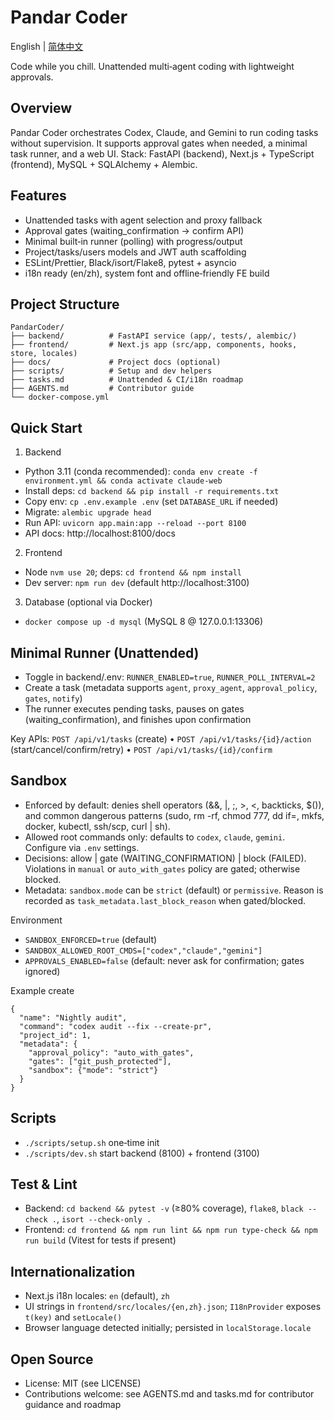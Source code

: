 # Pandar Coder

English | [简体中文](README.zh-CN.md)

Code while you chill. Unattended multi‑agent coding with lightweight approvals.

## Overview

Pandar Coder orchestrates Codex, Claude, and Gemini to run coding tasks without supervision. It supports approval gates when needed, a minimal task runner, and a web UI. Stack: FastAPI (backend), Next.js + TypeScript (frontend), MySQL + SQLAlchemy + Alembic.

## Features

- Unattended tasks with agent selection and proxy fallback
- Approval gates (waiting_confirmation → confirm API)
- Minimal built‑in runner (polling) with progress/output
- Project/tasks/users models and JWT auth scaffolding
- ESLint/Prettier, Black/isort/Flake8, pytest + asyncio
- i18n ready (en/zh), system font and offline‑friendly FE build

## Project Structure

```
PandarCoder/
├── backend/          # FastAPI service (app/, tests/, alembic/)
├── frontend/         # Next.js app (src/app, components, hooks, store, locales)
├── docs/             # Project docs (optional)
├── scripts/          # Setup and dev helpers
├── tasks.md          # Unattended & CI/i18n roadmap
├── AGENTS.md         # Contributor guide
└── docker-compose.yml
```

## Quick Start

1) Backend
- Python 3.11 (conda recommended): `conda env create -f environment.yml && conda activate claude-web`
- Install deps: `cd backend && pip install -r requirements.txt`
- Copy env: `cp .env.example .env` (set `DATABASE_URL` if needed)
- Migrate: `alembic upgrade head`
- Run API: `uvicorn app.main:app --reload --port 8100`
- API docs: http://localhost:8100/docs

2) Frontend
- Node `nvm use 20`; deps: `cd frontend && npm install`
- Dev server: `npm run dev` (default http://localhost:3100)

3) Database (optional via Docker)
- `docker compose up -d mysql` (MySQL 8 @ 127.0.0.1:13306)

## Minimal Runner (Unattended)

- Toggle in backend/.env: `RUNNER_ENABLED=true`, `RUNNER_POLL_INTERVAL=2`
- Create a task (metadata supports `agent`, `proxy_agent`, `approval_policy`, `gates`, `notify`)
- The runner executes pending tasks, pauses on gates (waiting_confirmation), and finishes upon confirmation

Key APIs: `POST /api/v1/tasks` (create) • `POST /api/v1/tasks/{id}/action` (start/cancel/confirm/retry) • `POST /api/v1/tasks/{id}/confirm`

## Sandbox

- Enforced by default: denies shell operators (&&, |, ;, >, <, backticks, $()), and common dangerous patterns (sudo, rm -rf, chmod 777, dd if=, mkfs, docker, kubectl, ssh/scp, curl | sh).
- Allowed root commands only: defaults to `codex`, `claude`, `gemini`. Configure via `.env` settings.
- Decisions: allow | gate (WAITING_CONFIRMATION) | block (FAILED). Violations in `manual` or `auto_with_gates` policy are gated; otherwise blocked.
- Metadata: `sandbox.mode` can be `strict` (default) or `permissive`. Reason is recorded as `task_metadata.last_block_reason` when gated/blocked.

Environment
- `SANDBOX_ENFORCED=true` (default)
- `SANDBOX_ALLOWED_ROOT_CMDS=["codex","claude","gemini"]`
- `APPROVALS_ENABLED=false` (default: never ask for confirmation; gates ignored)

Example create
```
{
  "name": "Nightly audit",
  "command": "codex audit --fix --create-pr",
  "project_id": 1,
  "metadata": {
    "approval_policy": "auto_with_gates",
    "gates": ["git_push_protected"],
    "sandbox": {"mode": "strict"}
  }
}
```

## Scripts

- `./scripts/setup.sh` one‑time init
- `./scripts/dev.sh` start backend (8100) + frontend (3100)

## Test & Lint

- Backend: `cd backend && pytest -v` (≥80% coverage), `flake8`, `black --check .`, `isort --check-only .`
- Frontend: `cd frontend && npm run lint && npm run type-check && npm run build` (Vitest for tests if present)

## Internationalization

- Next.js i18n locales: `en` (default), `zh`
- UI strings in `frontend/src/locales/{en,zh}.json`; `I18nProvider` exposes `t(key)` and `setLocale()`
- Browser language detected initially; persisted in `localStorage.locale`

## Open Source

- License: MIT (see LICENSE)
- Contributions welcome: see AGENTS.md and tasks.md for contributor guidance and roadmap
